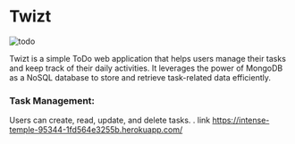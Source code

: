 # Twizt

![todo](https://github.com/Craigryy/Twizt/assets/116971272/90170e57-a6f0-4e84-9bca-bddac3fb594d)


Twizt is a simple ToDo web application that helps users manage their tasks and keep track of their daily activities. It leverages the power of MongoDB as a NoSQL database to store and retrieve task-related data efficiently.

### Task Management:

Users can create, read, update, and delete tasks.
.
link 
https://intense-temple-95344-1fd564e3255b.herokuapp.com/
